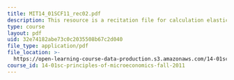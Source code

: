 ```yaml
---
title: MIT14_01SCF11_rec02.pdf
description: This resource is a recitation file for calculation elasticities.
type: course
layout: pdf
uid: 32e74182abe73c0c2035508b67c2d040
file_type: application/pdf
file_location: >-
  https://open-learning-course-data-production.s3.amazonaws.com/14-01sc-principles-of-microeconomics-fall-2011/32e74182abe73c0c2035508b67c2d040_MIT14_01SCF11_rec02.pdf
course_id: 14-01sc-principles-of-microeconomics-fall-2011
---
```

